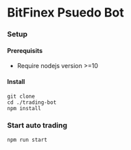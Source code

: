 # BitFinex Psuedo Bot

### Setup

#### Prerequisits
- Require nodejs version >=10

#### Install
```
git clone 
cd ./trading-bot
npm install
```

### Start auto trading
```
npm run start
```
